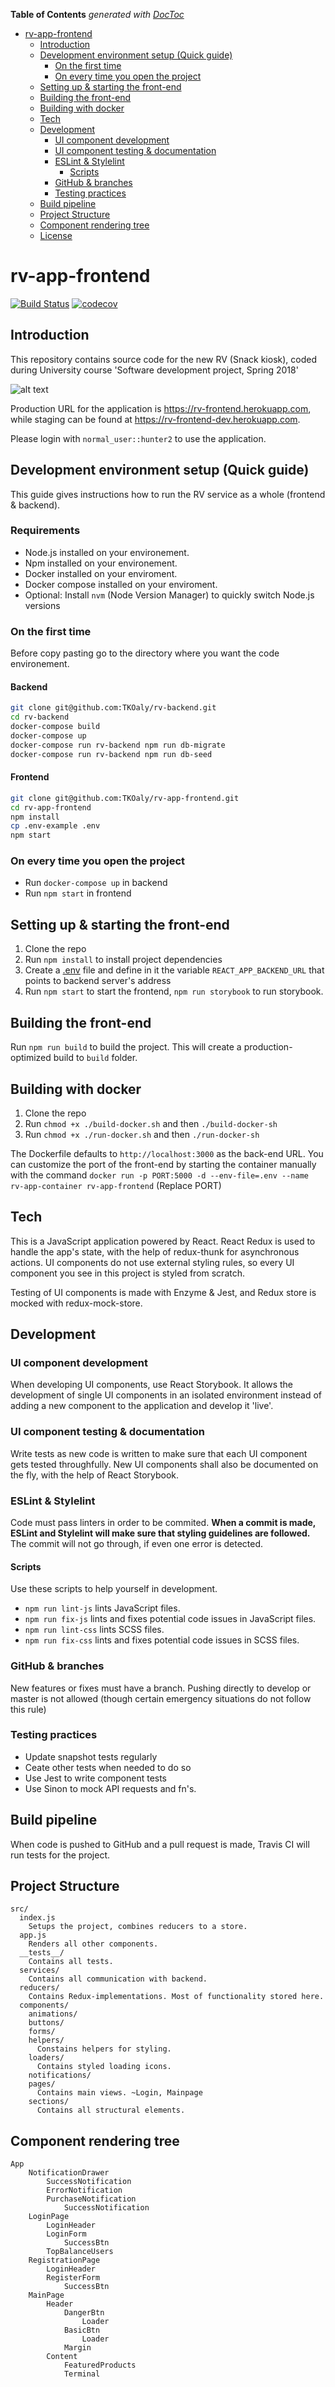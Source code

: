 <!-- START doctoc generated TOC please keep comment here to allow auto update -->
<!-- DON'T EDIT THIS SECTION, INSTEAD RE-RUN doctoc TO UPDATE -->

**Table of Contents** _generated with [DocToc](https://github.com/thlorenz/doctoc)_

- [rv-app-frontend](#rv-app-frontend)
  - [Introduction](#introduction)
  - [Development environment setup (Quick guide)](#development-environment-setup-quick-guide)
    - [On the first time](#on-the-first-time)
    - [On every time you open the project](#on-every-time-you-open-the-project)
  - [Setting up & starting the front-end](#setting-up--starting-the-front-end)
  - [Building the front-end](#building-the-front-end)
  - [Building with docker](#building-with-docker)
  - [Tech](#tech)
  - [Development](#development)
    - [UI component development](#ui-component-development)
    - [UI component testing & documentation](#ui-component-testing--documentation)
    - [ESLint & Stylelint](#eslint--stylelint)
      - [Scripts](#scripts)
    - [GitHub & branches](#github--branches)
    - [Testing practices](#testing-practices)
  - [Build pipeline](#build-pipeline)
  - [Project Structure](#project-structure)
  - [Component rendering tree](#component-rendering-tree)
  - [License](#license)

<!-- END doctoc generated TOC please keep comment here to allow auto update -->

# rv-app-frontend

[![Build Status](https://travis-ci.org/ohtu2018-rv/rv-app-frontend.svg?branch=develop)](https://travis-ci.org/ohtu2018-rv/rv-app-frontend) [![codecov](https://codecov.io/gh/ohtu2018-rv/rv-app-frontend/branch/develop/graph/badge.svg)](https://codecov.io/gh/ohtu2018-rv/rv-app-frontend)

## Introduction

This repository contains source code for the new RV (Snack kiosk), coded during University course 'Software development project, Spring 2018'

![alt text](https://raw.githubusercontent.com/ohtu-ohjaajat/OhTuHistory/master/rv-tuoteselain.png)

Production URL for the application is https://rv-frontend.herokuapp.com, while staging can be found at https://rv-frontend-dev.herokuapp.com.

Please login with `normal_user::hunter2` to use the application.

## Development environment setup (Quick guide)

This guide gives instructions how to run the RV service as a whole (frontend & backend).

### Requirements

- Node.js installed on your environement.
- Npm installed on your environement.
- Docker installed on your enviroment.
- Docker compose installed on your enviroment.
- Optional: Install `nvm` (Node Version Manager) to quickly switch Node.js versions

### On the first time

Before copy pasting go to the directory where you want the code environement.

#### Backend

```bash
git clone git@github.com:TKOaly/rv-backend.git
cd rv-backend
docker-compose build
docker-compose up
docker-compose run rv-backend npm run db-migrate
docker-compose run rv-backend npm run db-seed
```

#### Frontend

```bash
git clone git@github.com:TKOaly/rv-app-frontend.git
cd rv-app-frontend
npm install
cp .env-example .env
npm start
```

### On every time you open the project

- Run `docker-compose up` in backend
- Run `npm start` in frontend

## Setting up & starting the front-end

1. Clone the repo
2. Run `npm install` to install project dependencies
3. Create a [.env](https://github.com/motdotla/dotenv) file and define in it the variable `REACT_APP_BACKEND_URL` that points to backend server's address
4. Run `npm start` to start the frontend, `npm run storybook` to run storybook.

## Building the front-end

Run `npm run build` to build the project. This will create a production-optimized build to `build` folder.

## Building with docker

1. Clone the repo
2. Run `chmod +x ./build-docker.sh` and then `./build-docker-sh`
3. Run `chmod +x ./run-docker.sh` and then `./run-docker-sh`

The Dockerfile defaults to `http://localhost:3000` as the back-end URL. You can customize the port of the front-end by starting the container manually with the command `docker run -p PORT:5000 -d --env-file=.env --name rv-app-container rv-app-frontend` (Replace PORT)

## Tech

This is a JavaScript application powered by React. React Redux is used to handle the app's state, with the help of redux-thunk for asynchronous actions. UI components do not use external styling rules, so every UI component you see in this project is styled from scratch.

Testing of UI components is made with Enzyme & Jest, and Redux store is mocked with redux-mock-store.

## Development

### UI component development

When developing UI components, use React Storybook. It allows the development of single UI components in an isolated environment instead of adding a new component to the application and develop it 'live'.

### UI component testing & documentation

Write tests as new code is written to make sure that each UI component gets tested throughfully. New UI components shall also be documented on the fly, with the help of React Storybook.

### ESLint & Stylelint

Code must pass linters in order to be commited. **When a commit is made, ESLint and Stylelint will make sure that styling guidelines are followed.** The commit will not go through, if even one error is detected.

#### Scripts

Use these scripts to help yourself in development.

- `npm run lint-js` lints JavaScript files.
- `npm run fix-js` lints and fixes potential code issues in JavaScript files.
- `npm run lint-css` lints SCSS files.
- `npm run fix-css` lints and fixes potential code issues in SCSS files.

### GitHub & branches

New features or fixes must have a branch. Pushing directly to develop or master is not allowed (though certain emergency situations do not follow this rule)

### Testing practices

- Update snapshot tests regularly
- Ceate other tests when needed to do so
- Use Jest to write component tests
- Use Sinon to mock API requests and fn's.

## Build pipeline

When code is pushed to GitHub and a pull request is made, Travis CI will run tests for the project.

## Project Structure

```
src/
  index.js
    Setups the project, combines reducers to a store.
  app.js
    Renders all other components.
  __tests__/
    Contains all tests.
  services/
    Contains all communication with backend.
  reducers/
    Contains Redux-implementations. Most of functionality stored here.
  components/
    animations/
    buttons/
    forms/
    helpers/
      Constains helpers for styling.
    loaders/
      Contains styled loading icons.
    notifications/
    pages/
      Contains main views. ~Login, Mainpage
    sections/
      Contains all structural elements.
```

## Component rendering tree

```
App
    NotificationDrawer
        SuccessNotification
        ErrorNotification
        PurchaseNotification
            SuccessNotification
    LoginPage
        LoginHeader
        LoginForm
            SuccessBtn
        TopBalanceUsers
    RegistrationPage
        LoginHeader
        RegisterForm
            SuccessBtn
    MainPage
        Header
            DangerBtn
                Loader
            BasicBtn
                Loader
            Margin
        Content
            FeaturedProducts
            Terminal
```

